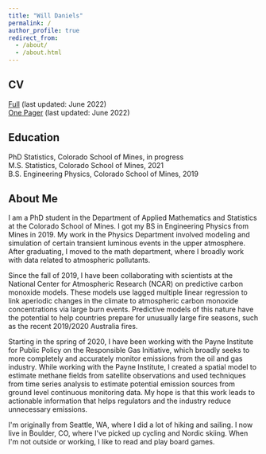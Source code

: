 ```yaml
---
title: "Will Daniels"
permalink: /
author_profile: true
redirect_from: 
  - /about/
  - /about.html
---
```



CV
------
[Full](https://wsdaniels.github.io/files/william_daniels_CV_full.pdf) (last updated: June 2022)  
[One Pager](https://wsdaniels.github.io/files/william_daniels_CV_short.pdf) (last updated: June 2022)


Education
------
PhD Statistics, Colorado School of Mines, in progress  
M.S. Statistics, Colorado School of Mines, 2021  
B.S. Engineering Physics, Colorado School of Mines, 2019

About Me
------
I am a PhD student in the Department of Applied Mathematics and Statistics at the Colorado School of Mines. I got my BS in Engineering Physics from Mines in 2019. My work in the Physics Department involved modeling and simulation of certain transient luminous events in the upper atmosphere. After graduating, I moved to the math department, where I broadly work with data related to atmospheric pollutants. 

Since the fall of 2019, I have been collaborating with scientists at the National Center for Atmospheric Research (NCAR) on predictive carbon monoxide models. These models use lagged multiple linear regression to link aperiodic changes in the climate to atmospheric carbon monoxide concentrations via large burn events. Predictive models of this nature have the potential to help countries prepare for unusually large fire seasons, such as the recent 2019/2020 Australia fires. 

Starting in the spring of 2020, I have been working with the Payne Institute for Public Policy on the Responsible Gas Initiative, which broadly seeks to more completely and accurately monitor emissions from the oil and gas industry. While working with the Payne Institute, I created a spatial model to estimate methane fields from satellite observations and used techniques from time series analysis to estimate potential emission sources from ground level continuous monitoring data. My hope is that this work leads to actionable information that helps regulators and the industry reduce unnecessary emissions.

I'm originally from Seattle, WA, where I did a lot of hiking and sailing. I now live in Boulder, CO, where I've picked up cycling and Nordic skiing. When I'm not outside or working, I like to read and play board games. 
